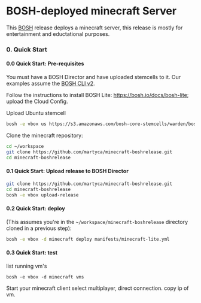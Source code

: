 # BOSH-deployed minecraft Server

This [BOSH](https://bosh.io/) release deploys a minecraft server, this release is mostly for entertainment and eductational purposes.

### 0. Quick Start

#### 0.0 Quick Start: Pre-requisites

You must have a BOSH Director and have uploaded stemcells to it. Our examples assume the [BOSH CLI v2](https://github.com/cloudfoundry/bosh-cli).

Follow the instructions to install BOSH Lite: <https://bosh.io/docs/bosh-lite>;
upload the Cloud Config.

Upload Ubuntu stemcell

```bash
bosh -e vbox us https://s3.amazonaws.com/bosh-core-stemcells/warden/bosh-stemcell-3468-warden-boshlite-ubuntu-trusty-go_agent.tgz
```

Clone the minecraft repository:

```bash
cd ~/workspace
git clone https://github.com/martyca/minecraft-boshrelease.git
cd minecraft-boshrelease
```

#### 0.1 Quick Start: Upload release to BOSH Director

```bash
git clone https://github.com/martyca/minecraft-boshrelease.git
cd minecraft-boshrelease
bosh -e vbox upload-release
```

#### 0.2 Quick Start: deploy

(This assumes you're in the `~/workspace/minecraft-boshrelease` directory cloned in a previous step):

```bash
bosh -e vbox -d minecraft deploy manifests/minecraft-lite.yml
```
#### 0.3 Quick Start: test

list running vm's
```
bosh -e vbox -d minecraft vms
```

Start your minecraft client
select multiplayer, direct connection.
copy ip of vm.
